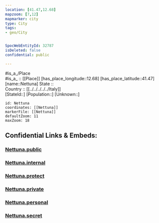 ```yaml
---
location: [41.47,12.68] 
mapzoom: [7,12] 
mapmarker: city 
type: City
tags:
- geo/City


SpocWebEntityId: 32787
isDeleted: false
confidential: public

---
```

#is_a_/Place  
#is_a_ :: [[Place]] 
[has_place_longitude::12.68] 
[has_place_latitude::41.47] 
[name::Nettuna] 
State ::  
Country :: [[../../../../../Italy]]  
[StateId::] 
[Population::] 
[Unknown::] 


```leaflet
id: Nettuna
coordinates: [[Nettuna]] 
markerFile: [[Nettuna]] 
defaultZoom: 11 
maxZoom: 18
```


## Confidential Links & Embeds: 

### [Nettuna.public](/_public/\Earth\Continent\Europe\Europe~South\Italy\regions~Italy\Lazio\Roma.Province\CityNettuna.public.md) 

### [Nettuna.internal](/_internal/\Earth\Continent\Europe\Europe~South\Italy\regions~Italy\Lazio\Roma.Province\CityNettuna.internal.md) 

### [Nettuna.protect](/_protect/\Earth\Continent\Europe\Europe~South\Italy\regions~Italy\Lazio\Roma.Province\CityNettuna.protect.md) 

### [Nettuna.private](/_private/\Earth\Continent\Europe\Europe~South\Italy\regions~Italy\Lazio\Roma.Province\CityNettuna.private.md) 

### [Nettuna.personal](/_personal/\Earth\Continent\Europe\Europe~South\Italy\regions~Italy\Lazio\Roma.Province\CityNettuna.personal.md) 

### [Nettuna.secret](/_secret/\Earth\Continent\Europe\Europe~South\Italy\regions~Italy\Lazio\Roma.Province\CityNettuna.secret.md)

